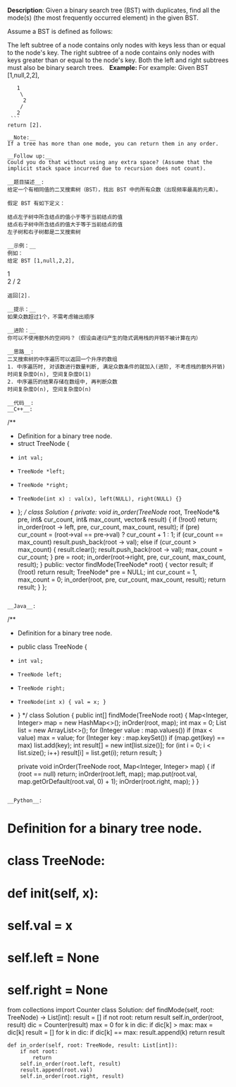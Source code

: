 __Description__:
Given a binary search tree (BST) with duplicates, find all the mode(s) (the most frequently occurred element) in the given BST.

Assume a BST is defined as follows:

The left subtree of a node contains only nodes with keys less than or equal to the node's key.
The right subtree of a node contains only nodes with keys greater than or equal to the node's key.
Both the left and right subtrees must also be binary search trees.
 
__Example:__
For example:
Given BST [1,null,2,2],
```
   1
    \
     2
    /
   2
 ```
return [2].

__Note:__
If a tree has more than one mode, you can return them in any order.

__Follow up:__
Could you do that without using any extra space? (Assume that the implicit stack space incurred due to recursion does not count).

__题目描述__:
给定一个有相同值的二叉搜索树（BST），找出 BST 中的所有众数（出现频率最高的元素）。

假定 BST 有如下定义：

结点左子树中所含结点的值小于等于当前结点的值
结点右子树中所含结点的值大于等于当前结点的值
左子树和右子树都是二叉搜索树

__示例：__
例如：
给定 BST [1,null,2,2],
```
   1
    \
     2
    /
   2
```
返回[2].

__提示：__
如果众数超过1个，不需考虑输出顺序

__进阶：__
你可以不使用额外的空间吗？（假设由递归产生的隐式调用栈的开销不被计算在内）

__思路__:
二叉搜索树的中序遍历可以返回一个升序的数组
1. 中序遍历时, 对该数进行数量判断, 满足众数条件的就加入(进阶, 不考虑栈的额外开销)
时间复杂度O(n), 空间复杂度O(1)
2. 中序遍历的结果存储在数组中, 再判断众数
时间复杂度O(n), 空间复杂度O(n)

__代码__:
__C++__:
```
/**
 * Definition for a binary tree node.
 * struct TreeNode {
 *     int val;
 *     TreeNode *left;
 *     TreeNode *right;
 *     TreeNode(int x) : val(x), left(NULL), right(NULL) {}
 * };
 */
class Solution {
private:
    void in_order(TreeNode* root, TreeNode*& pre, int& cur_count, int& max_count, vector<int>& result) {
        if (!root) return;
        in_order(root -> left, pre, cur_count, max_count, result);
        if (pre) cur_count = (root->val == pre->val) ? cur_count + 1 : 1;
        if (cur_count == max_count) result.push_back(root -> val);
        else if (cur_count > max_count) {
            result.clear();
            result.push_back(root -> val);
            max_count = cur_count;
        }
        pre = root;
        in_order(root->right, pre, cur_count, max_count, result);
    }
public:
    vector<int> findMode(TreeNode* root) {
        vector<int> result;
        if (!root) return result;
        TreeNode* pre = NULL;
        int cur_count = 1, max_count = 0;
        in_order(root, pre, cur_count, max_count, result);
        return result;
    }
};
```

__Java__:
```
/**
 * Definition for a binary tree node.
 * public class TreeNode {
 *     int val;
 *     TreeNode left;
 *     TreeNode right;
 *     TreeNode(int x) { val = x; }
 * }
 */
class Solution {
    public int[] findMode(TreeNode root) {
        Map<Integer, Integer> map = new HashMap<>();
        inOrder(root, map);
        int max = 0;
        List<Integer> list = new ArrayList<>();
        for (Integer value : map.values()) if (max < value) max = value;
        for (Integer key : map.keySet()) if (map.get(key) == max) list.add(key);
        int result[] = new int[list.size()];
        for (int i = 0; i < list.size(); i++) result[i] = list.get(i);
        return result;
    }

    private void inOrder(TreeNode root, Map<Integer, Integer> map) {
        if (root == null) return;
        inOrder(root.left, map);
        map.put(root.val, map.getOrDefault(root.val, 0) + 1);
        inOrder(root.right, map);
    }
}
```

__Python__:
```
# Definition for a binary tree node.
# class TreeNode:
#     def __init__(self, x):
#         self.val = x
#         self.left = None
#         self.right = None
from collections import Counter
class Solution:
    def findMode(self, root: TreeNode) -> List[int]:
        result = []
        if not root:
            return result
        self.in_order(root, result)
        dic = Counter(result)
        max = 0
        for k in dic:
            if dic[k] > max:
                max = dic[k]
        result = []
        for k in dic:
            if dic[k] == max:
                result.append(k)
        return result

    def in_order(self, root: TreeNode, result: List[int]):
        if not root:
            return
        self.in_order(root.left, result)
        result.append(root.val)
        self.in_order(root.right, result)
```
